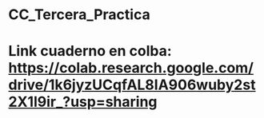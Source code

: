# CC_Tercera_Practica
# Link cuaderno en colba: https://colab.research.google.com/drive/1k6jyzUCqfAL8IA906wuby2st2X1l9ir_?usp=sharing
